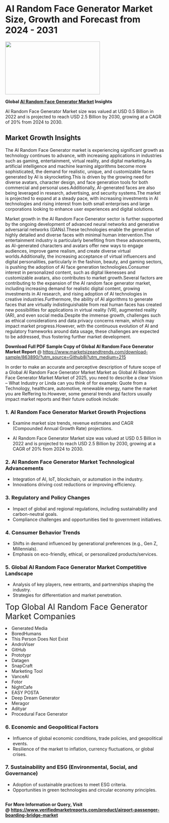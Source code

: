 <H1>AI Random Face Generator Market Size, Growth and Forecast from 2024 - 2031</H1><img class="aligncenter size-medium wp-image-584254" src="https://thirdeyenews.in/wp-content/uploads/2024/09/Global-Market-Research-300x168.jpeg" alt="" width="300" height="168" /><p><strong>Global&nbsp;<a href="https://www.marketsizeandtrends.com/download-sample/863890/?utm_source=Github8j?utm_medium=215">AI Random Face Generator Market</a> Insights</strong></p><p>AI Random Face Generator Market size was valued at USD 0.5 Billion in 2022 and is projected to reach USD 2.5 Billion by 2030, growing at a CAGR of 20% from 2024 to 2030.</p><p><h2>Market Growth Insights</h2> <p>The AI Random Face Generator market is experiencing significant growth as technology continues to advance, with increasing applications in industries such as gaming, entertainment, virtual reality, and digital marketing.As artificial intelligence and machine learning algorithms become more sophisticated, the demand for realistic, unique, and customizable faces generated by AI is skyrocketing.This is driven by the growing need for diverse avatars, character design, and face generation tools for both commercial and personal uses.Additionally, AI-generated faces are also being leveraged in research, advertising, and security systems.The market is projected to expand at a steady pace, with increasing investments in AI technologies and rising interest from both small enterprises and large corporations looking to enhance user experiences and digital solutions.</p> <p>Market growth in the AI Random Face Generator sector is further supported by the ongoing development of advanced neural networks and generative adversarial networks (GANs).These technologies enable the generation of highly detailed and diverse faces with minimal human intervention.The entertainment industry is particularly benefiting from these advancements, as AI-generated characters and avatars offer new ways to engage audiences, improve game realism, and create diverse virtual worlds.Additionally, the increasing acceptance of virtual influencers and digital personalities, particularly in the fashion, beauty, and gaming sectors, is pushing the adoption of AI face generation technologies.Consumer interest in personalized content, such as digital likenesses and customizable avatars, also contributes to market growth.Several factors are contributing to the expansion of the AI random face generator market, including increasing demand for realistic digital content, growing investments in AI research, and rising adoption of AI technologies in creative industries.Furthermore, the ability of AI algorithms to generate faces that are virtually indistinguishable from real human faces has created new possibilities for applications in virtual reality (VR), augmented reality (AR), and even social media.Despite the immense growth, challenges such as ethical considerations and data privacy concerns remain, which may impact market progress.However, with the continuous evolution of AI and regulatory frameworks around data usage, these challenges are expected to be addressed, thus fostering further market development.</p> <p><span class=""><strong>Download Full PDF Sample Copy of Global AI Random Face Generator Market Report</strong> @ <a href="https://www.marketsizeandtrends.com/download-sample/863890/?utm_source=Github8j?utm_medium=215" target="_blank">https://www.marketsizeandtrends.com/download-sample/863890/?utm_source=Github8j?utm_medium=215</a></span></p><p>In order to make an accurate and perceptive description of future scope of a Global&nbsp;AI Random Face Generator Market Market as Global&nbsp;AI Random Face Generator Market Market of 2025, you need to describe a clear Vision &ndash; What Industry or Linda can you think of for example: Quote from a Technology, healthcare, automotive, renewable energy, name the market you are Reffering to.However, some general trends and factors usually impact market reports and their future outlook include:</p><h3>1.&nbsp;<strong>AI Random Face Generator Market Growth Projections</strong></h3><ul><li>Examine market size trends, revenue estimates and CAGR (Compounded Annual Growth Rate) projections.</li><li><p>AI Random Face Generator Market size was valued at USD 0.5 Billion in 2022 and is projected to reach USD 2.5 Billion by 2030, growing at a CAGR of 20% from 2024 to 2030.</p></li></ul><h3>2.&nbsp;<strong>AI Random Face Generator Market Technological Advancements</strong></h3><ul><li>Integration of AI, IoT, blockchain, or automation in the industry.</li><li>Innovations driving cost reductions or improving efficiency.</li></ul><h3>3.&nbsp;<strong>Regulatory and Policy Changes</strong></h3><ul><li>Impact of global and regional regulations, including sustainability and carbon-neutral goals.</li><li>Compliance challenges and opportunities tied to government initiatives.</li></ul><h3>4.&nbsp;<strong>Consumer Behavior Trends</strong></h3><ul><li>Shifts in demand influenced by generational preferences (e.g., Gen Z, Millennials).</li><li>Emphasis on eco-friendly, ethical, or personalized products/services.</li></ul><h3>5.&nbsp;<strong>Global AI Random Face Generator Market Competitive Landscape</strong></h3><ul><li>Analysis of key players, new entrants, and partnerships shaping the industry.</li><li>Strategies for differentiation and market penetration.</li></ul><p data-pm-slice="1 1 []"><span style="color: inherit; font-family: inherit; font-size: 25px;">Top Global AI Random Face Generator Market Companies</span></p><div class="" data-test-id=""><p><li>Generated Media</li><li> BoredHumans</li><li> This Person Does Not Exist</li><li> AndroViser</li><li> GitHub</li><li> Prototypr</li><li> Datagen</li><li> SnapCraft</li><li> Marketing Tool</li><li> VanceAI</li><li> Fotor</li><li> NightCafe</li><li> EASY POSTA</li><li> Deep Dream Generator</li><li> Meragor</li><li> Adityar</li><li> Procedural Face Generator</li></p></div><h3>6.&nbsp;<strong>Economic and Geopolitical Factors</strong></h3><ul><li>Influence of global economic conditions, trade policies, and geopolitical events.</li><li>Resilience of the market to inflation, currency fluctuations, or global crises.</li></ul><h3>7.&nbsp;<strong>Sustainability and ESG (Environmental, Social, and Governance)</strong></h3><ul><li>Adoption of sustainable practices to meet ESG criteria.</li><li>Opportunities in green technologies and circular economy principles.</li></ul><h2><strong style="font-size: 14px;">For More Information or Query, Visit @&nbsp;</strong><a style="background-color: #ffffff; font-size: 14px;" href="https://www.marketsizeandtrends.com/report/ai-random-face-generator-market/" target="_blank">https://www.verifiedmarketreports.com/product/airport-passenger-boarding-bridge-market</a></h2>